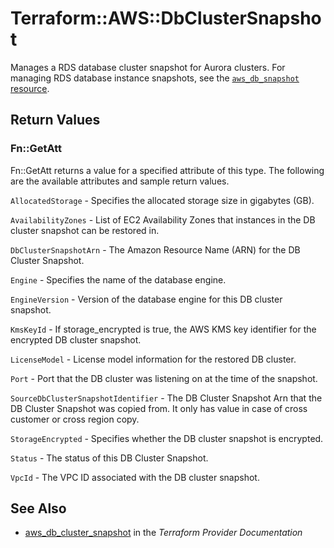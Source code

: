 # Terraform::AWS::DbClusterSnapshot

Manages a RDS database cluster snapshot for Aurora clusters. For managing RDS database instance snapshots, see the [`aws_db_snapshot` resource](/docs/providers/aws/r/db_snapshot.html).

## Return Values

### Fn::GetAtt

Fn::GetAtt returns a value for a specified attribute of this type. The following are the available attributes and sample return values.

`AllocatedStorage` - Specifies the allocated storage size in gigabytes (GB).

`AvailabilityZones` - List of EC2 Availability Zones that instances in the DB cluster snapshot can be restored in.

`DbClusterSnapshotArn` - The Amazon Resource Name (ARN) for the DB Cluster Snapshot.

`Engine` - Specifies the name of the database engine.

`EngineVersion` - Version of the database engine for this DB cluster snapshot.

`KmsKeyId` - If storage_encrypted is true, the AWS KMS key identifier for the encrypted DB cluster snapshot.

`LicenseModel` - License model information for the restored DB cluster.

`Port` - Port that the DB cluster was listening on at the time of the snapshot.

`SourceDbClusterSnapshotIdentifier` - The DB Cluster Snapshot Arn that the DB Cluster Snapshot was copied from. It only has value in case of cross customer or cross region copy.

`StorageEncrypted` - Specifies whether the DB cluster snapshot is encrypted.

`Status` - The status of this DB Cluster Snapshot.

`VpcId` - The VPC ID associated with the DB cluster snapshot.

## See Also

* [aws_db_cluster_snapshot](https://www.terraform.io/docs/providers/aws/r/db_cluster_snapshot.html) in the _Terraform Provider Documentation_